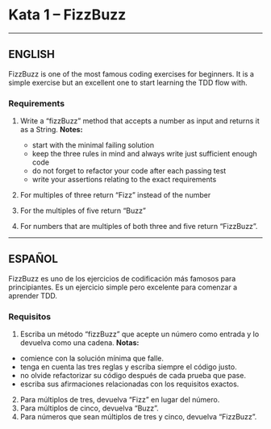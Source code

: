 # Kata 1 – FizzBuzz
---
## ENGLISH
FizzBuzz is one of the most famous coding exercises for beginners. It is a simple exercise but an excellent one to start learning the TDD flow with.

### Requirements
1. Write a “fizzBuzz” method that accepts a number as input and returns it as a String.
    **Notes:**
    - start with the minimal failing solution
    - keep the three rules in mind and always write just sufficient enough code
    - do not forget to refactor your code after each passing test
    - write your assertions relating to the exact requirements

2. For multiples of three return “Fizz” instead of the number
3. For the multiples of five return “Buzz”
4. For numbers that are multiples of both three and five return “FizzBuzz”.

---
## ESPAÑOL

FizzBuzz es uno de los ejercicios de codificación más famosos para principiantes. Es un ejercicio simple pero excelente para comenzar a aprender TDD.

### Requisitos
1. Escriba un método “fizzBuzz” que acepte un número como entrada y lo devuelva como una cadena.
**Notas:**
- comience con la solución mínima que falle.
- tenga en cuenta las tres reglas y escriba siempre el código justo.
- no olvide refactorizar su código después de cada prueba que pase.
- escriba sus afirmaciones relacionadas con los requisitos exactos.

2. Para múltiplos de tres, devuelva “Fizz” en lugar del número.
3. Para múltiplos de cinco, devuelva “Buzz”.
4. Para números que sean múltiplos de tres y cinco, devuelva “FizzBuzz”.